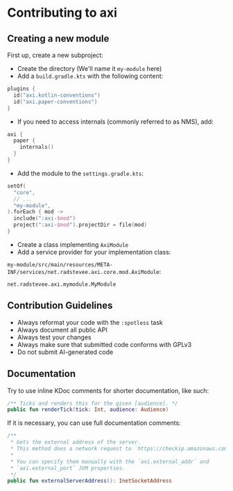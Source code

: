 # Contributing to axi

## Creating a new module

First up, create a new subproject:

- Create the directory (We'll name it `my-module` here)
- Add a `build.gradle.kts` with the following content:

```kotlin
plugins {
  id("axi.kotlin-conventions")
  id("axi.paper-conventions")
}
```

- If you need to access internals (commonly referred to as NMS), add:

```kotlin
axi {
  paper {
    internals()
  }
}
```

- Add the module to the `settings.gradle.kts`:

```kotlin
setOf(
  "core",
  // ...
  "my-module",
).forEach { mod ->
  include(":axi-$mod")
  project(":axi-$mod").projectDir = file(mod)
}
```

- Create a class implementing `AxiModule`
- Add a service provider for your implementation class:

`my-module/src/main/resources/META-INF/services/net.radstevee.axi.core.mod.AxiModule`:
```
net.radstevee.axi.mymodule.MyModule
```

## Contribution Guidelines

- Always reformat your code with the `:spotless` task
- Always document all public API
- Always test your changes
- Always make sure that submitted code conforms with GPLv3
- Do not submit AI-generated code

## Documentation

Try to use inline KDoc comments for shorter documentation, like such:

```kotlin
/** Ticks and renders this for the given [audience]. */
public fun renderTick(tick: Int, audience: Audience)
```

If it is necessary, you can use full documentation comments:

```kotlin
/**
 * Gets the external address of the server.
 * This method does a network request to `https://checkip.amazonaws.com`.
 *
 * You can specify them manually with the `axi.external_addr` and
 * `axi.external_port` JVM properties.
 */
public fun externalServerAddress(): InetSocketAddress
```

